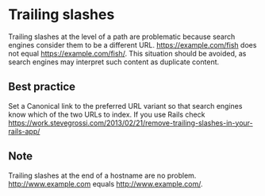 # Trailing slashes

Trailing slashes at the level of a path are problematic because search engines consider them to be a different URL. <https://example.com/fish> does not equal <https://example.com/fish/>. This situation should be avoided, as search engines may interpret such content as duplicate content.

## Best practice

Set a Canonical link to the preferred URL variant so that search engines know which of the two URLs to index.
If you use Rails check <https://work.stevegrossi.com/2013/02/21/remove-trailing-slashes-in-your-rails-app/>

## Note

Trailing slashes at the end of a hostname are no problem. <http://www.example.com> equals <http://www.example.com/>.
